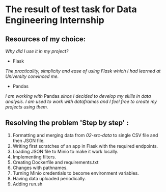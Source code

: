 # The result of test task for Data Engineering Internship

## Resources of my choice:
_Why did I use it in my project?_
* Flask 

_The practicality, simplicity and ease of using Flask which I had learned at University convinced me._
* Pandas

_I am working with_ Pandas _since I decided to develop my skills in data analysis. I am used to work with dataframes and I feel free to create my projects using them._

## Resolving the problem 'Step by step' :
1. Formatting and merging data from _02-src-data_ to single CSV file and then JSON file. 
2. Writing first scratches of an app in Flask with the required endpoints.
3. Loading JSON file to Minio to make it work locally.
4. Implementing filters. 
5. Creating Dockerfile and requirements.txt
6. Changes with pathnames.
7. Turning Minio credentials to become environment variables.
8. Having data uploaded periodically.
9. Adding run.sh 
